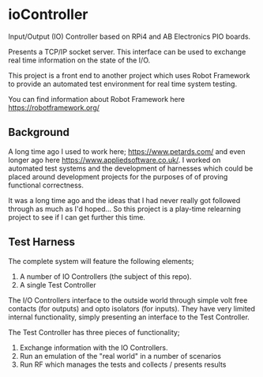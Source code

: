 # ioController
Input/Output (IO) Controller based on RPi4 and AB Electronics PIO boards.

Presents a TCP/IP socket server.  This interface can be used to exchange real time information on the state of the I/O.

This project is a front end to another project which uses Robot Framework to provide an automated test environment for real time system testing.

You can find information about Robot Framework here https://robotframework.org/

## Background
A long time ago I used to work here; https://www.petards.com/ and even longer ago here https://www.appliedsoftware.co.uk/.  I worked on automated test systems and the development of harnesses which could be placed around development projects for the purposes of of proving functional correctness.

It was a long time ago and the ideas that I had never really got followed through as much as I'd hoped...  So this project is a play-time relearning project to see if I can get further this time.

## Test Harness
The complete system will feature the following elements;
1. A number of IO Controllers (the subject of this repo).
1. A single Test Controller

The I/O Controllers interface to the outside world through simple volt free contacts (for outputs) and opto isolators (for inputs).  They have very limited internal functionality, simply presenting an interface to the Test Controller.

The Test Controller has three pieces of functionality;
1. Exchange information with the IO Controllers.
1. Run an emulation of the "real world" in a number of scenarios
1. Run RF which manages the tests and collects / presents results

